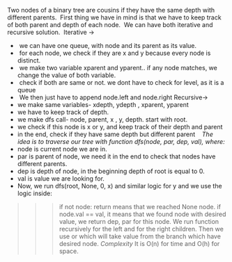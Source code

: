 Two nodes of a binary tree are cousins if they have the same depth with different parents.
​
First thing we have in mind is that we have to keep track of both parent and depth of each node.
​
We can have both iterative and recursive solution.
​
Iterative ->
​
*  we can have one queue, with node and its parent as its value.
*  for each node, we check if they are x and y because every node is distinct.
*  we make two variable xparent and yparent.. if any node matches, we change the value of both variable.
*  check if both are same or not. we dont have to check for level, as it is a queue
*  We then just have to append node.left and node.right
​
Recursive->
* we make same variables- xdepth,  ydepth , xparent,  yparent
* we have to keep track of depth.
* we make dfs call- node, parent, x , y, depth. start with root.
* we check if this node is x or y, and keep track of their depth and parent
* in the end, check if they have same depth but different parent
​
​
​
​
*The idea is to traverse our tree with function dfs(node, par, dep, val), where:*
​
* node is current node we are in.
* par is parent of node, we need it in the end to check that nodes have different parents.
* dep is depth of node, in the beginning depth of root is equal to 0.
* val is value we are looking for.
* Now, we run dfs(root, None, 0, x) and similar logic for y and we use the logic inside:
​
>>> if not node:
return means that we reached None node.
>>> if node.val == val, it means that we found node with desired value, we return dep, par for this node.
>>> We run function recursively for the left and for the right children. Then we use or which will take value from the branch which have desired node.
*Complexity*
It is O(n) for time and O(h) for space.